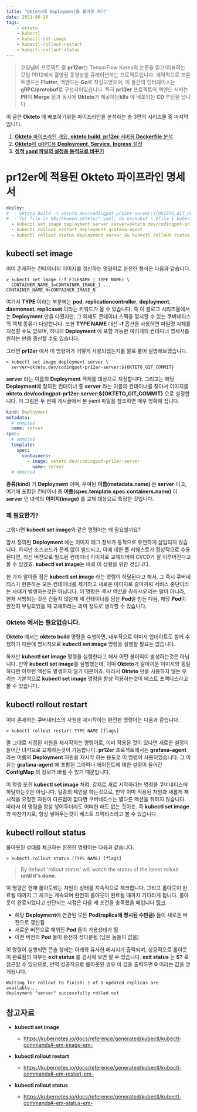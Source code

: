 ```yaml
---
title: "Okteto에 Deployment를 롤아웃 하기"
date: 2021-06-16
tags:
    - okteto
    - kubectl
    - kubectl-set-image
    - kubectl-rollout-restart
    - kubectl-rollout-status
---
```


> 코딩냄비 프로젝트 중 **pr12er**는 TensorFlow Korea의 논문을 읽고/리뷰하는 모임 PR12에서 촬영된 동영상을 큐레이션하는 프로젝트입니다. 개략적으로 프론트엔드는 **Flutter**, 백엔드는 **Go**로 작성되었으며, 이 둘간의 인터페이스는 **gRPC/protobuf**로 구성되어있습니다. 특히 **pr12er** 프로젝트의 백엔드 서버는 **PR**이 **Merge** 됨과 동시에 **Okteto**가 제공하는**k8s** 에 배포되는 **CD** 루틴을 탑니다.

이 글은 **Okteto** 에 배포하기위한 파이프라인을 분석하는 총 3편의 시리즈물 중 마지막입니다.

1. [**Okteto** 파이프라인 개요, **okteto build**, **pr12er** 서버용 **Dockerfile** 분석](https://codingpot.github.io/posts/2021-06-11-okteto-pipeline-build/)
2. [**Okteto**에 gRPC용 **Deployment**, ****Service****, **Ingress** 설정](https://codingpot.github.io/posts/2021-06-16-okteto-kubectl-apply/)
3. [**정적 yaml 파일의 설정을 동적으로 바꾸기**](https://codingpot.github.io/posts/2021-06-16-okteto-kubectl-set/)

# **pr12er**에 적용된 **Okteto** 파이프라인 명세서

```yaml
deploy:
#  - okteto build -t okteto.dev/codingpot-pr12er-server:${OKTETO_GIT_COMMIT} -f ./server/deploy/Dockerfile server
#  - for file in k8s/kkweon-okteto/*.yaml; do envsubst < $file | kubectl apply -f -; done
  - kubectl set image deployment server server=okteto.dev/codingpot-pr12er-server:${OKTETO_GIT_COMMIT}
  - kubectl rollout restart deployment grafana-agent
  - kubectl rollout status deployment server && kubectl rollout status deployment grafana-agent
```

## kubectl set image 

이미 존재하는 컨테이너의 이미지를 갱신하는 명령어로 완전한 형식은 다음과 같습니다.

```shell
> kubectl set image (-f FILENAME | TYPE NAME) \
  CONTAINER_NAME_1=CONTAINER_IMAGE_1 ... CONTAINER_NAME_N=CONTAINER_IMAGE_N
```

여기서 **TYPE** 이라는 부분에는 **pod**, **replicationcontroller**, **deployment**, **daemonset**, **replicaset** 이라는 키워드가 올 수 있습니다. 즉 이 블로그 시리즈물에서는 **Deployment** 만을 다뤘지만, 그 외에도 콘테이너 스펙을 명시할 수 있는 쿠버네티스의 객체 종류가 다양합니다. 또한 **TYPE NAME** 대신 **-f** 옵션을 사용하면 파일명 자체를 지정할 수도 있으며, 하나의 **Deployment** 에 포함 가능한 여러개의 컨테이너 명세서를 원하는 만큼 갱신할 수도 있습니다.

그러면 **pr12er** 에서 이 명령어가 어떻게 사용되었는지를 말로 풀어 설명해보겠습니다.

```shell
> kubectl set image deployment server \
  server=okteto.dev/codingpot-pr12er-server:${OKTETO_GIT_COMMIT}
```

**server** 라는 이름의 **Deployment** 객체를 대상으로 지정합니다. 그리고는 해당 **Deployment**에 정의된 컨테이너 중 **server** 라는 이름의 컨테이너를 찾아서 이미지를 **okteto.dev/codingpot-pr12er-server:${OKTETO_GIT_COMMIT}** 으로 설정합니다. 이 그림은 두 번째 게시글에서 본 yaml 파일을 참조하면 매우 명확해 집니다.

```yaml
kind: Deployment
metadata:
  # ommited
  name: server
spec:
  # ommited
  template:
    spec:
      containers:
        - image: okteto.dev/codingpot-pr12er-server
          name: server
  # ommited
```

**종류(kind)** 가 **Deployment** 이며, 부여된 **이름(metadata.name)** 은 **server** 이고, 여기에 포함된 컨테이너 중 **이름(spec.template.spec.containers.name)** 이 **server** 인 녀석의 **이미지(image)** 를 교체 대상으로 특정한 것입니다.

### 왜 필요한가?
그렇다면 **kubectl set image**와 같은 명령어는 왜 필요할까요? 

앞서 정의된 **Deployment** 에는 이미지 태그 정보가 동적으로 유연하게 삽입되지 않습니다. 하지만 소스코드가 문제 없이 빌드되고, 이에 대한 풀 리퀘스트가 정상적으로 수용된다면, 최신 버전으로 빌드된 컨테이너 이미지로 교체되어야 CI/CD가 잘 이루어진다고 볼 수 있겠죠. **kubectl set image**는 바로 이 상황을 위한 것입니다. 

한 가지 알아둘 점은 **kubectl set image** 라는 명령이 하달된다고 해서, 그 즉시 쿠버네티스가 현존하는 모든 컨테이너를 제거하고 새로운 이미지로 갈아끼워 서비스 중단이라는 사태가 발생하는것은 아닙니다. 이 명령은 _즉시 액션을 취하시오_ 라는 말이 아니라, 현재 서빙되는 것은 건들지 않은채 새 컨테이너를 담은 **Pod**을 만든 다음, 해당 **Pod**이 완전히 부팅되었을 때 교체하라는 의미 정도로 생각할 수 있습니다. 

### Okteto 에서는 필요없습니다.
**Okteto** 에서는 **okteto build** 명령을 수행하면, 내부적으로 이미지 업데이트도 함께 수행하기 때문에 명시적으로 **kubectl set image** 명령을 실행할 필요는 없습니다.

하지만 **kubectl set image** 명령을 실행한다고 해서 어떤 불이익이 발생하는것은 아닙니다. 만약 **kubectl set image**를 실행했는데, 이미 **Okteto**가 갈아끼운 이미지와 동일하다면 아무런 액션도 발생하지 않기 때문이죠. 따라서 **Okteto** 만을 사용하지 않는 우리는 기본적으로 **kubectl set image** 명령을 항상 적용하는것이 베스트 프랙티스라고 볼 수 있습니다.

## kubectl rollout restart

이미 존재하는 쿠버네티스의 자원을 재시작하는 완전한 명령어는 다음과 같습니다.

```shell
> kubectl rollout restart TYPE NAME [flags]
```

말 그대로 지정된 자원을 재시작하는 명령어로, 이미 적용된 것이 있다면 새로운 설정이 들어간 녀석으로 교체하는것이 가능합니다. **pr12er** 프로젝트에서는 **grafana-agent** 라는 이름의 **Deployment** 자원을 재시작 하는 용도로 이 명령이 사용되었습니다. 그 이유는 **grafana-agent** 에 포함된 그라파나 에이전트에 대한 설정이 들어간 **ConfigMap** 의 정보가 바뀔 수 있기 때문입니다.

이 명령 또한 **kubectl set image** 처럼, 강제로 새로 시작하라는 명령을 쿠버네티스에 하달하는것은 아닙니다. 일종의 제안을 하는것으로, 만약 이미 적용된 자원과 새롭게 재시작을 요청한 자원이 다른점이 없다면 쿠버네티스는 별다른 액션을 취하지 않습니다. 따라서 이 명령을 항상 넣어두더라도 어떠한 해도 없는 것이죠. 즉 **kubectl set image** 와 마찬가지로, 항상 넣어두는것이 베스트 프랙티스라고 볼 수 있습니다.

## kubectl rollout status

롤아웃된 상태를 체크하는 완전한 명령어는 다음과 같습니다.

```shell
> kubectl rollout status (TYPE NAME) [flags]
```

> By default 'rollout status' will watch the status of the latest rollout **until it's done.** 

이 명령은 현재 롤아웃되는 자원의 상태를 지속적으로 체크합니다. 그리고 롤아웃이 완료될 때까지 그 체크는 계속되며 완전히 롤아웃이 완료될 때까지 기다리게 됩니다. 롤아웃이 완료되었다고 판단되는 시점은 다음 세 조건을 충족했을 때입니다 [링크](https://kubernetes.io/docs/concepts/workloads/controllers/deployment/#deployment-status).
- 해당 **Deployment**에 연관된 모든 **Pod(replica에 명시된 수만큼)** 들이 새로운 버전으로 갱신됨
- 새로운 버전으로 채워진 **Pod** 들이 가용상태가 됨
- 이전 버전의 **Pod** 들이 완전히 셧다운됨 (남은 놈들이 없음)

이 명령이 실행되면 콘솔 창에는 아래와 유사한 메시지가 출력되며, 성공적으로 롤아웃이 완료됨의 여부는 **exit status** 를 검사해 보면 알 수 있습니다. **exit status** 는 **$?** 로 접근할 수 있으므로, 만약 성공적으로 롤아웃된 경우 이 값을 출력하면 **0** 이라는 값을 얻게됩니다.

```shell
Waiting for rollout to finish: 1 of 1 updated replicas are available...
deployment "server" successfully rolled out
```

## 참고자료
- **kubectl set image**
  - https://kubernetes.io/docs/reference/generated/kubectl/kubectl-commands#-em-image-em-

- **kubectl rollout restart**
  - https://kubernetes.io/docs/reference/generated/kubectl/kubectl-commands#-em-restart-em-

- **kubectl rollout status**
  - https://kubernetes.io/docs/reference/generated/kubectl/kubectl-commands#-em-status-em-